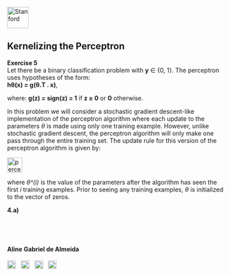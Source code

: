 
<a href="https://i.dlpng.com/static/png/498606_preview.png"><img src="https://i.dlpng.com/static/png/498606_preview.png" title="Stanford" alt="Stanford" height="50"></a>

## Kernelizing the Perceptron
  
**Exercise 5**  
Let there be a binary classification problem with **y** ∈ {0, 1}. The perceptron uses hypotheses of the form:  
**hθ(x) = g(θ.T . x)**, 

where: **g(z) = sign(z) = 1** if **z ≥ 0** or **0** otherwise.  

In this problem we will consider a stochastic gradient descent-like implementation of the perceptron algorithm where each update to the parameters *θ* is made
using only one training example. However, unlike stochastic gradient descent, the perceptron algorithm will only make one pass through the entire training set. The update rule for this version of the perceptron algorithm is given by:

<a href="https://github.com/AlmeidaAlin3/MachineLearning/blob/master/ProblemSet2/Exercise5/img/perceptron_update.png"><img src="https://github.com/AlmeidaAlin3/MachineLearning/blob/master/ProblemSet2/Exercise5/img/perceptron_update.png" title="perceptron update rule" alt="perceptron update rule" height="35"></a> 

where *θ^(i)* is the value of the parameters after the algorithm has seen the first *i* training examples. Prior to seeing any training examples, *θ* is initialized to the vector of zeros.

**4.a)**  




&nbsp;  
---

#### Aline Gabriel de Almeida  
<a href="https://www.linkedin.com/in/alinegalmeida/"><img src="https://cdn3.iconfinder.com/data/icons/logos-and-brands-adobe/512/201_Linkedin-512.png" title="Linkedin: alinegalmeida" alt="https://www.linkedin.com/in/alinegalmeida/" height="20"></a>
&nbsp; <a href="https://www.kaggle.com/almeidaalin3"><img src="https://cdn3.iconfinder.com/data/icons/logos-and-brands-adobe/512/189_Kaggle-512.png" title="Kaggle: almeidaalin3" alt="https://www.kaggle.com/almeidaalin3" height="20"></a>
&nbsp; <a href="mailto:aline.gabriel.almeida@gmail.com"><img src="https://cdn3.iconfinder.com/data/icons/logos-and-brands-adobe/512/147_Gmail-512.png" title="aline.gabriel.almeida@gmail.com" alt="aline.gabriel.almeida@gmail.com" height="20"></a>
&nbsp; <a href="https://github.com/AlmeidaAlin3/"><img src="https://cdn3.iconfinder.com/data/icons/logos-and-brands-adobe/512/142_Github-512.png" title="Github: AlmeidaAlin3" alt="https://github.com/AlmeidaAlin3/" height="20"></a> 
